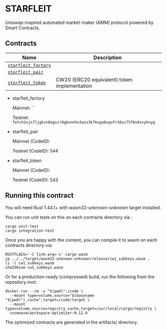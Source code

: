 # STARFLEIT

Uniswap-inspired automated market-maker (AMM) protocol powered by Smart Contracts.

## Contracts

| Name                                               | Description                                  |
| -------------------------------------------------- | -------------------------------------------- |
| [`starfleit_factory`](contracts/starfleit_factory) |                                              |
| [`starfleit_pair`](contracts/starfleit_pair)       |                                              |
| [`starfleit_token`](contracts/starfleit_token)     | CW20 (ERC20 equivalent) token implementation |

* starfleit_factory

   Mainnet: ``

   Testnet: `fetch1xjn7ljgkzn8agscr8g6xnnhn3azu3kfkuga8uqufr36sc75f8s0sxyhnyq`

* starfleit_pair

   Mainnet (CodeID): 

   Testnet (CodeID): 544

* starfleit_token

   Mainnet (CodeID): 

   Testnet (CodeID): 543

## Running this contract

You will need Rust 1.44.1+ with wasm32-unknown-unknown target installed.

You can run unit tests on this on each contracts directory via :

```
cargo unit-test
cargo integration-test
```

Once you are happy with the content, you can compile it to wasm on each contracts directory via:

```
RUSTFLAGS='-C link-arg=-s' cargo wasm
cp ../../target/wasm32-unknown-unknown/release/cw1_subkeys.wasm .
ls -l cw1_subkeys.wasm
sha256sum cw1_subkeys.wasm
```

Or for a production-ready (compressed) build, run the following from the repository root:

```
docker run --rm -v "$(pwd)":/code \
  --mount type=volume,source="$(basename "$(pwd)")_cache",target=/code/target \
  --mount type=volume,source=registry_cache,target=/usr/local/cargo/registry \
  cosmwasm/workspace-optimizer:0.12.6
```

The optimized contracts are generated in the artifacts/ directory.
